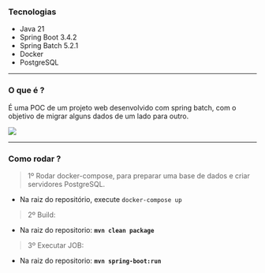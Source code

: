 ### Tecnologias
- Java 21
- Spring Boot 3.4.2
- Spring Batch 5.2.1
- Docker
- PostgreSQL

<hr>

### O que é ?
É uma POC de um projeto web desenvolvido com spring batch, com o objetivo de migrar alguns dados de um lado para outro.

![](https://github.com/lucianoortizsilva/migracao-dados-batch/blob/5f1f031ea8b8b98d52873896f1e6ab226807cf99/src/main/resources/static/800px-arquitetura.png?raw=true)

<hr>

### Como rodar ?

> 1º Rodar docker-compose, para preparar uma base de dados e criar servidores PostgreSQL.
- Na raiz do repositório, execute `docker-compose up`

> 2º Build:
- Na raiz do repositorio: **`mvn clean package`**

> 3º Executar JOB:
- Na raiz do repositorio: **`mvn spring-boot:run`**
